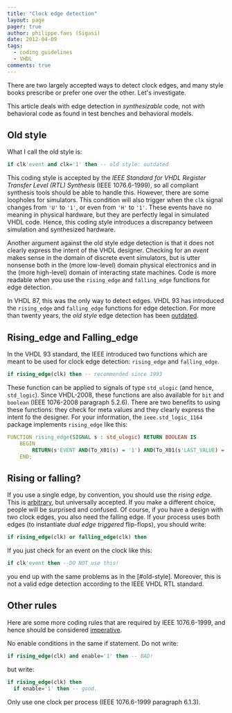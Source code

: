 ```yaml
---
title: "Clock edge detection"
layout: page 
pager: true
author: philippe.faes (Sigasi)
date: 2012-04-09
tags: 
  - coding guidelines
  - VHDL
comments: true
---
```

There are two largely accepted ways to detect clock edges, and many style books prescribe or prefer one over the other. 
Let's investigate.

This article deals with edge detection in _synthesizable_ code, not with behavioral code as found in test benches and behavioral models.

## Old style

What I call the old style is:
```vhdl
if clk'event and clk='1' then -- old style: outdated
```
This coding style is accepted by the _IEEE Standard for VHDL Register Transfer Level (RTL) Synthesis_ (IEEE 1076.6-1999), so all compliant synthesis tools should be able to handle this. However, there are some loopholes for simulators. This condition will also trigger when the `clk` signal changes from `'U'` to `'1'`, or even from `'H'` to `'1'`. These events have no meaning in physical hardware, but they are perfectly legal in simulated VHDL code. Hence, this coding style introduces a discrepancy between simulation and synthesized hardware. 

Another argument against the old style edge detection is that it does not clearly express the intent of the VHDL designer. Checking for an _event_ makes sense in the domain of discrete event simulators, but is utter nonsense both in the (more low-level) domain physical electronics and in the (more high-level) domain of interacting state machines. Code is more readable when you use the `rising_edge` and `falling_edge` functions for edge detection.

In VHDL 87, this was the only way to detect edges. VHDL 93 has introduced the `rising_edge` and `falling_edge` functions for edge detection.
For more than twenty years, the _old style_ edge detection has been [outdated](/tech/coding-conventions.html#adverse).

## Rising_edge and Falling_edge

In the VHDL 93 standard, the IEEE introduced two functions which are meant to be used for clock edge detection: `rising_edge` and `falling_edge`. 

```vhdl
if rising_edge(clk) then -- recommended since 1993
```

These function can be applied to signals of type `std_ulogic` (and hence, `std_logic`). Since VHDL-2008, these functions are also available for `bit` and `boolean` (IEEE 1076-2008 paragraph 5.2.6). There are two benefits to using these functions: they check for meta values and they clearly express the intent fo the designer. For your information, the `ieee.std_logic_1164` package implements `rising_edge` like this:
```vhdl
FUNCTION rising_edge(SIGNAL s : std_ulogic) RETURN BOOLEAN IS
	BEGIN
		RETURN(s'EVENT AND(To_X01(s) = '1') AND(To_X01(s'LAST_VALUE) = '0'));
	END;
```

## Rising or falling?

If you use a single edge, by convention, you should use the *rising edge*. This is [arbitrary](/tech/coding-conventions.html#arbitrary), but universally accepted. If you make a different choice, people will be surprised and confused.
Of course, if you have a design with two clock edges, you also need the falling edge. If your process uses both edges (to instantiate _dual edge triggered_ flip-flops), you should write:
```vhdl
if rising_edge(clk) or falling_edge(clk) then
```

If you just check for an event on the clock like this:
```vhdl
if clk'event then --DO NOT use this!
```
you end up with the same problems as in the [#old-style]. Moreover, this is not a valid edge detection according to the IEEE VHDL RTL standard.

## Other rules

Here are some more coding rules that are required by IEEE 1076.6-1999, and hence should be considered [imperative](/tech/coding-conventions.html#useful).

No enable conditions in the same if statement. Do not write:
```vhdl
if rising_edge(clk) and enable='1' then -- BAD!
```
  but write:
```vhdl
if rising_edge(clk) then
  if enable='1' then -- good.
```

Only use one clock per process (IEEE 1076.6-1999 paragraph 6.1.3).
